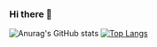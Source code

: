 ### Hi there 👋

<!--
**arsa0/arsa0** is a ✨ _special_ ✨ repository because its `README.md` (this file) appears on your GitHub profile.

Here are some ideas to get you started:

- 🔭 I’m currently working on ...
- 🌱 I’m currently learning ...
- 👯 I’m looking to collaborate on ...
- 🤔 I’m looking for help with ...
- 💬 Ask me about ...
- 📫 How to reach me: ...
- 😄 Pronouns: ...
- ⚡ Fun fact: ...
-->

![Anurag's GitHub stats](https://github-readme-stats.vercel.app/api?username=arsa0&show_icons=true&theme=merko)
[![Top Langs](https://github-readme-stats.vercel.app/api/top-langs/?username=arsa0)](https://github.com/anuraghazra/github-readme-stats)
